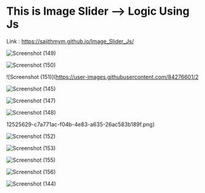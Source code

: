 ﻿# This is Image Slider --> Logic Using Js
 
 Link : https://sajithmym.github.io/Image_Slider_Js/

![Screenshot (149)](https://user-images.githubusercontent.com/84276601/212525623-2a86c97c-a944-4d68-afd3-02877a243ee9.png)

![Screenshot (150)](https://user-images.githubusercontent.com/84276601/212525627-aa03611e-be08-4a01-8f70-ca44a7aa4451.png)

![Screenshot (151)](https://user-images.githubusercontent.com/84276601/2

![Screenshot (145)](https://user-images.githubusercontent.com/84276601/212525663-9b7c2736-d34f-4641-bb2e-dd8993f85398.png)

![Screenshot (147)](https://user-images.githubusercontent.com/84276601/212525664-1af0f9b1-909b-47e0-9f77-e561d3946468.png)

![Screenshot (148)](https://user-images.githubusercontent.com/84276601/212525666-010bfd77-e191-44bf-bbe0-8ab8551a2f2b.png)

12525629-c7a771ac-f04b-4e83-a635-26ac583b189f.png)

![Screenshot (152)](https://user-images.githubusercontent.com/84276601/212525631-6213b317-3cbb-4827-86a9-36029e5b5241.png)

![Screenshot (153)](https://user-images.githubusercontent.com/84276601/212525634-6341d09d-66ad-4074-b500-7f479c2ee49d.png)

![Screenshot (155)](https://user-images.githubusercontent.com/84276601/212525636-fe9e4993-d03d-4c0c-b0bd-f8bbd288ae1e.png)

![Screenshot (156)](https://user-images.githubusercontent.com/84276601/212525639-e09b094e-0507-43de-8adf-f947fd157686.png)

![Screenshot (144)](https://user-images.githubusercontent.com/84276601/212525655-8412edc6-c543-4dfd-af5d-113991be9db0.png)
